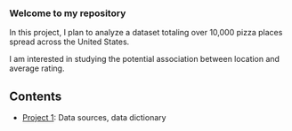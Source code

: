 ### Welcome to my repository

In this project, I plan to analyze a dataset totaling over 10,000 pizza places spread across the United States. 

I am interested in studying the potential association between location and average rating.

## Contents

- [Project 1](Project1): Data sources, data dictionary 
